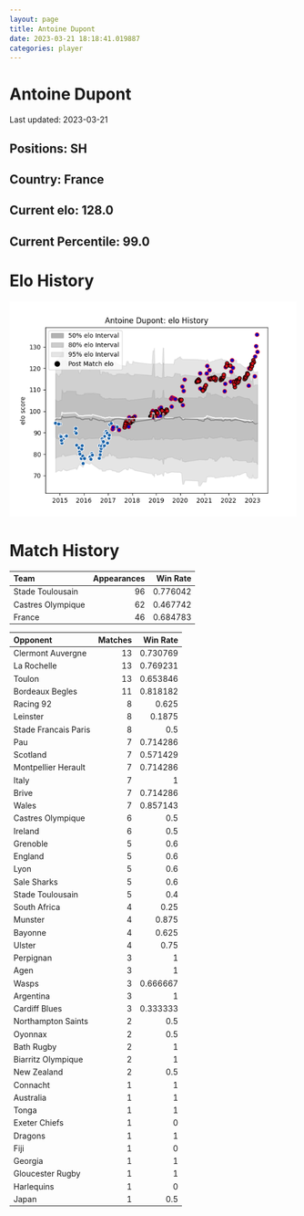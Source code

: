 ```yaml
---  
layout: page  
title: Antoine Dupont  
date: 2023-03-21 18:18:41.019887  
categories: player  
---
```

# Antoine Dupont


Last updated: 2023-03-21
## Positions: SH

## Country: France

## Current elo: 128.0

## Current Percentile: 99.0

# Elo History


![elo history](history_AntoineDupont.png)
# Match History


| Team              |   Appearances |   Win Rate |
|:------------------|--------------:|-----------:|
| Stade Toulousain  |            96 |   0.776042 |
| Castres Olympique |            62 |   0.467742 |
| France            |            46 |   0.684783 |

| Opponent             |   Matches |   Win Rate |
|:---------------------|----------:|-----------:|
| Clermont Auvergne    |        13 |   0.730769 |
| La Rochelle          |        13 |   0.769231 |
| Toulon               |        13 |   0.653846 |
| Bordeaux Begles      |        11 |   0.818182 |
| Racing 92            |         8 |   0.625    |
| Leinster             |         8 |   0.1875   |
| Stade Francais Paris |         8 |   0.5      |
| Pau                  |         7 |   0.714286 |
| Scotland             |         7 |   0.571429 |
| Montpellier Herault  |         7 |   0.714286 |
| Italy                |         7 |   1        |
| Brive                |         7 |   0.714286 |
| Wales                |         7 |   0.857143 |
| Castres Olympique    |         6 |   0.5      |
| Ireland              |         6 |   0.5      |
| Grenoble             |         5 |   0.6      |
| England              |         5 |   0.6      |
| Lyon                 |         5 |   0.6      |
| Sale Sharks          |         5 |   0.6      |
| Stade Toulousain     |         5 |   0.4      |
| South Africa         |         4 |   0.25     |
| Munster              |         4 |   0.875    |
| Bayonne              |         4 |   0.625    |
| Ulster               |         4 |   0.75     |
| Perpignan            |         3 |   1        |
| Agen                 |         3 |   1        |
| Wasps                |         3 |   0.666667 |
| Argentina            |         3 |   1        |
| Cardiff Blues        |         3 |   0.333333 |
| Northampton Saints   |         2 |   0.5      |
| Oyonnax              |         2 |   0.5      |
| Bath Rugby           |         2 |   1        |
| Biarritz Olympique   |         2 |   1        |
| New Zealand          |         2 |   0.5      |
| Connacht             |         1 |   1        |
| Australia            |         1 |   1        |
| Tonga                |         1 |   1        |
| Exeter Chiefs        |         1 |   0        |
| Dragons              |         1 |   1        |
| Fiji                 |         1 |   0        |
| Georgia              |         1 |   1        |
| Gloucester Rugby     |         1 |   1        |
| Harlequins           |         1 |   0        |
| Japan                |         1 |   0.5      |
